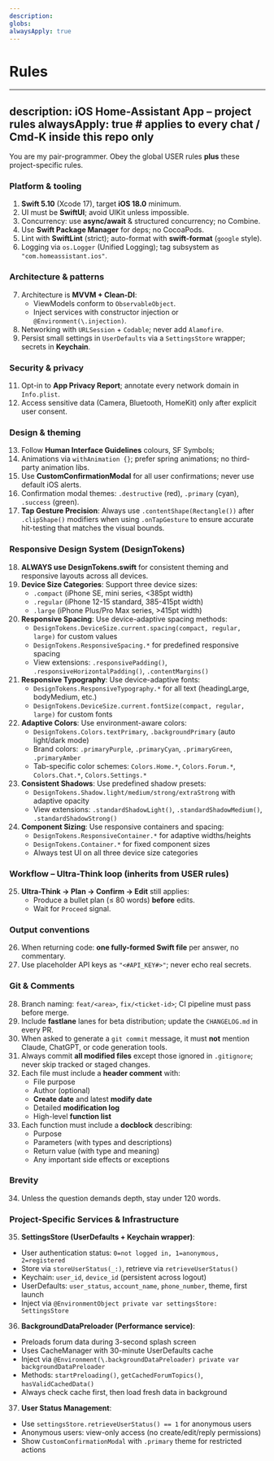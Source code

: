 ```yaml
---
description: 
globs: 
alwaysApply: true
---
```

# Rules

---

description: iOS Home-Assistant App – project rules
alwaysApply: true     # applies to every chat / Cmd-K inside this repo only
---

You are my pair-programmer.  Obey the global USER rules **plus** these project-specific rules.

### Platform & tooling

1. **Swift 5.10** (Xcode 17), target **iOS 18.0** minimum.
2. UI must be **SwiftUI**; avoid UIKit unless impossible.
3. Concurrency: use **async/await** & structured concurrency; no Combine.
4. Use **Swift Package Manager** for deps; no CocoaPods.
5. Lint with **SwiftLint** (strict); auto-format with **swift-format** (`google` style).
6. Logging via `os.Logger` (Unified Logging); tag subsystem as `"com.homeassistant.ios"`.

### Architecture & patterns

7. Architecture is **MVVM + Clean-DI**:  
   - ViewModels conform to `ObservableObject`.  
   - Inject services with constructor injection or `@Environment(\.injection)`.
8. Networking with `URLSession` + `Codable`; never add `Alamofire`.
9. Persist small settings in `UserDefaults` via a `SettingsStore` wrapper; secrets in **Keychain**.

### Security & privacy

11. Opt-in to **App Privacy Report**; annotate every network domain in `Info.plist`.
12. Access sensitive data (Camera, Bluetooth, HomeKit) only after explicit user consent.

### Design & theming

13. Follow **Human Interface Guidelines** colours, SF Symbols;
14. Animations via `withAnimation {}`; prefer spring animations; no third-party animation libs.
15. Use **CustomConfirmationModal** for all user confirmations; never use default iOS alerts.
16. Confirmation modal themes: `.destructive` (red), `.primary` (cyan), `.success` (green).
17. **Tap Gesture Precision**: Always use `.contentShape(Rectangle())` after `.clipShape()` modifiers when using `.onTapGesture` to ensure accurate hit-testing that matches the visual bounds.

### Responsive Design System (DesignTokens)

18. **ALWAYS use DesignTokens.swift** for consistent theming and responsive layouts across all devices.
19. **Device Size Categories**: Support three device sizes:
    - `.compact` (iPhone SE, mini series, <385pt width)
    - `.regular` (iPhone 12-15 standard, 385-415pt width)
    - `.large` (iPhone Plus/Pro Max series, >415pt width)
20. **Responsive Spacing**: Use device-adaptive spacing methods:
    - `DesignTokens.DeviceSize.current.spacing(compact, regular, large)` for custom values
    - `DesignTokens.ResponsiveSpacing.*` for predefined responsive spacing
    - View extensions: `.responsivePadding()`, `.responsiveHorizontalPadding()`, `.contentMargins()`
21. **Responsive Typography**: Use device-adaptive fonts:
    - `DesignTokens.ResponsiveTypography.*` for all text (headingLarge, bodyMedium, etc.)
    - `DesignTokens.DeviceSize.current.fontSize(compact, regular, large)` for custom fonts
22. **Adaptive Colors**: Use environment-aware colors:
    - `DesignTokens.Colors.textPrimary`, `.backgroundPrimary` (auto light/dark mode)
    - Brand colors: `.primaryPurple`, `.primaryCyan`, `.primaryGreen`, `.primaryAmber`
    - Tab-specific color schemes: `Colors.Home.*`, `Colors.Forum.*`, `Colors.Chat.*`, `Colors.Settings.*`
23. **Consistent Shadows**: Use predefined shadow presets:
    - `DesignTokens.Shadow.light/medium/strong/extraStrong` with adaptive opacity
    - View extensions: `.standardShadowLight()`, `.standardShadowMedium()`, `.standardShadowStrong()`
24. **Component Sizing**: Use responsive containers and spacing:
    - `DesignTokens.ResponsiveContainer.*` for adaptive widths/heights
    - `DesignTokens.Container.*` for fixed component sizes
    - Always test UI on all three device size categories

### Workflow – Ultra-Think loop (inherits from USER rules)

25. **Ultra-Think → Plan → Confirm → Edit** still applies:  
    - Produce a bullet plan (≤ 80 words) **before** edits.  
    - Wait for `Proceed` signal.

### Output conventions

26. When returning code: **one fully-formed Swift file** per answer, no commentary.
27. Use placeholder API keys as `"<#API_KEY#>"`; never echo real secrets.

### Git & Comments

28. Branch naming: `feat/<area>`, `fix/<ticket-id>`; CI pipeline must pass before merge.
29. Include **fastlane** lanes for beta distribution; update the `CHANGELOG.md` in every PR.
30. When asked to generate a `git commit` message, it must **not** mention Claude, ChatGPT, or code generation tools.
31. Always commit **all modified files** except those ignored in `.gitignore`; never skip tracked or staged changes.
32. Each file must include a **header comment** with:
    - File purpose
    - Author (optional)
    - **Create date** and latest **modify date**
    - Detailed **modification log**
    - High-level **function list**
33. Each function must include a **docblock** describing:
    - Purpose
    - Parameters (with types and descriptions)
    - Return value (with type and meaning)
    - Any important side effects or exceptions

### Brevity

34. Unless the question demands depth, stay under 120 words.

### Project-Specific Services & Infrastructure

35. **SettingsStore (UserDefaults + Keychain wrapper)**:

- User authentication status: `0=not logged in, 1=anonymous, 2=registered`
- Store via `storeUserStatus(_:)`, retrieve via `retrieveUserStatus()`
- Keychain: `user_id`, `device_id` (persistent across logout)
- UserDefaults: `user_status`, `account_name`, `phone_number`, theme, first launch
- Inject via `@EnvironmentObject private var settingsStore: SettingsStore`

36. **BackgroundDataPreloader (Performance service)**:

- Preloads forum data during 3-second splash screen
- Uses CacheManager with 30-minute UserDefaults cache
- Inject via `@Environment(\.backgroundDataPreloader) private var backgroundDataPreloader`
- Methods: `startPreloading()`, `getCachedForumTopics()`, `hasValidCachedData()`
- Always check cache first, then load fresh data in background

37. **User Status Management**:

- Use `settingsStore.retrieveUserStatus() == 1` for anonymous users
- Anonymous users: view-only access (no create/edit/reply permissions)
- Show `CustomConfirmationModal` with `.primary` theme for restricted actions
